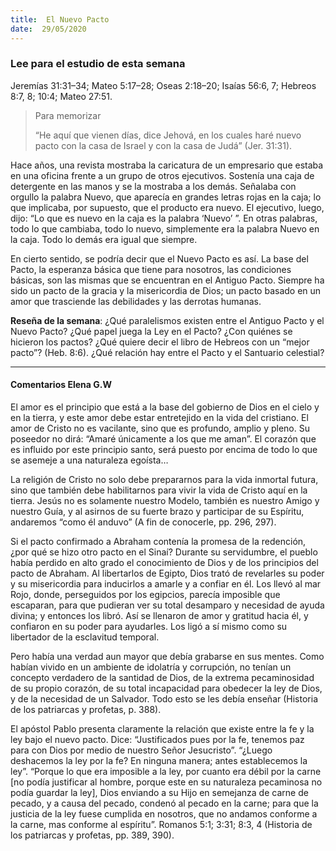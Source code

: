 ```yaml
---
title:  El Nuevo Pacto
date:  29/05/2020
---
```


### Lee para el estudio de esta semana
Jeremías 31:31–34; Mateo 5:17–28; Oseas 2:18–20; Isaías 56:6, 7; Hebreos 8:7, 8; 10:4; Mateo 27:51.

> <p>Para memorizar</p>
> “He aquí que vienen días, dice Jehová, en los cuales haré nuevo pacto con la casa de Israel y con la casa de Judá” (Jer. 31:31).

Hace años, una revista mostraba la caricatura de un empresario que estaba en una oficina frente a un grupo de otros ejecutivos. Sostenía una caja de detergente en las manos y se la mostraba a los demás. Señalaba con orgullo la palabra Nuevo, que aparecía en grandes letras rojas en la caja; lo que implicaba, por supuesto, que el producto era nuevo. El ejecutivo, luego, dijo: “Lo que es nuevo en la caja es la palabra ‘Nuevo’ ”. En otras palabras, todo lo que cambiaba, todo lo nuevo, simplemente era la palabra Nuevo en la caja. Todo lo demás era igual que siempre.

En cierto sentido, se podría decir que el Nuevo Pacto es así. La base del Pacto, la esperanza básica que tiene para nosotros, las condiciones básicas, son las mismas que se encuentran en el Antiguo Pacto. Siempre ha sido un pacto de la gracia y la misericordia de Dios; un pacto basado en un amor que trasciende las debilidades y las derrotas humanas.

**Reseña de la semana**: ¿Qué paralelismos existen entre el Antiguo Pacto y el Nuevo Pacto? ¿Qué papel juega la Ley en el Pacto? ¿Con quiénes se hicieron los pactos? ¿Qué quiere decir el libro de Hebreos con un “mejor pacto”? (Heb. 8:6). ¿Qué relación hay entre el Pacto y el Santuario celestial?

---

#### Comentarios Elena G.W

El amor es el principio que está a la base del gobierno de Dios en el cielo y en la tierra, y este amor debe estar entretejido en la vida del cristiano. El amor de Cristo no es vacilante, sino que es profundo, amplio y pleno. Su poseedor no dirá: “Amaré únicamente a los que me aman”. El corazón que es influido por este principio santo, será puesto por encima de todo lo que se asemeje a una naturaleza egoísta…

La religión de Cristo no solo debe prepararnos para la vida inmortal futura, sino que también debe habilitarnos para vivir la vida de Cristo aquí en la tierra. Jesús no es solamente nuestro Modelo, también es nuestro Amigo y nuestro Guía, y al asirnos de su fuerte brazo y participar de su Espíritu, andaremos “como él anduvo” (A fin de conocerle, pp. 296, 297).

Si el pacto confirmado a Abraham contenía la promesa de la redención, ¿por qué se hizo otro pacto en el Sinaí? Durante su servidumbre, el pueblo había perdido en alto grado el conocimiento de Dios y de los principios del pacto de Abraham. Al libertarlos de Egipto, Dios trató de revelarles su poder y su misericordia para inducirlos a amarle y a confiar en él. Los llevó al mar Rojo, donde, perseguidos por los egipcios, parecía imposible que escaparan, para que pudieran ver su total desamparo y necesidad de ayuda divina; y entonces los libró. Así se llenaron de amor y gratitud hacia él, y confiaron en su poder para ayudarles. Los ligó a sí mismo como su libertador de la esclavitud temporal.

Pero había una verdad aun mayor que debía grabarse en sus mentes. Como habían vivido en un ambiente de idolatría y corrupción, no tenían un concepto verdadero de la santidad de Dios, de la extrema pecaminosidad de su propio corazón, de su total incapacidad para obedecer la ley de Dios, y de la necesidad de un Salvador. Todo esto se les debía enseñar (Historia de los patriarcas y profetas, p. 388).

El apóstol Pablo presenta claramente la relación que existe entre la fe y la ley bajo el nuevo pacto. Dice: “Justificados pues por la fe, tenemos paz para con Dios por medio de nuestro Señor Jesucristo”. “¿Luego deshacemos la ley por la fe? En ninguna manera; antes establecemos la ley”. “Porque lo que era imposible a la ley, por cuanto era débil por la carne [no podía justificar al hombre, porque este en su naturaleza pecaminosa no podía guardar la ley], Dios enviando a su Hijo en semejanza de carne de pecado, y a causa del pecado, condenó al pecado en la carne; para que la justicia de la ley fuese cumplida en nosotros, que no andamos conforme a la carne, mas conforme al espíritu”. Romanos 5:1; 3:31; 8:3, 4 (Historia de los patriarcas y profetas, pp. 389, 390).